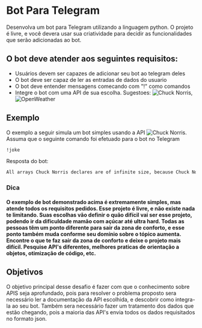 # Bot Para Telegram

Desenvolva um bot para Telegram utilizando a linguagem python.
O projeto é livre, e você devera usar sua criatividade para decidir as funcionalidades que serão adicionadas ao bot.

## O bot deve atender aos seguintes requisitos:
* Usuários devem ser capazes de adicionar seu bot ao telegram deles
* O bot deve ser capaz de ler as entradas de dados do usuario
* O bot deve entender mensagens comecando com "!" como comandos
* Integre o bot com uma API de sua escolha. Sugestoes: ![Chuck Norris](https://api.chucknorris.io/), ![OpenWeather](https://openweathermap.org/api) 

## Exemplo
O exemplo a seguir simula um bot simples usando a API ![Chuck Norris](https://api.chucknorris.io/). 
<br>
 Assuma que o seguinte comando foi efetuado para o bot no Telegram
```bash
!joke
```
Resposta do bot:
```bash
All arrays Chuck Norris declares are of infinite size, because Chuck Norris knows no bounds.
```

### Dica
#### O exemplo de bot demonstrado acima é extremamente simples, mas atende todos os requisitos pedidos. Esse projeto é livre, e não existe nada te limitando. Suas escolhas vão definir o quão difícil vai ser esse projeto, podendo ir da dificuldade mamão com açúcar até ultra hard. Todas as pessoas têm um ponto diferente para sair da zona de conforto, e esse ponto também muda conforme seu domínio sobre o tópico aumenta. Encontre o que te faz sair da zona de conforto e deixe o projeto mais difícil. Pesquise API's diferentes, melhores praticas de orientação a objetos, otimização de código, etc. 

## Objetivos
O objetivo principal desse desafio é fazer com que o conhecimento sobre APIS seja aprofundado, pois para resolver
o problema proposto sera necessário ler a documentação da API escolhida, e descobrir como integra-la ao seu bot.
Também sera necessário fazer um tratamento dos dados que estão chegando, pois a maioria das API's envia todos os
dados requisitados no formato json.
